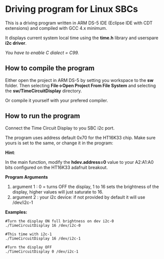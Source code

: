 # Driving program for Linux SBCs

This is a driving program written in ARM DS-5 IDE (Eclipse IDE with CDT extensions) and compiled with GCC 4.x minimum.

It displays current system local time using the **time.h** library and userspare **i2c driver**.

*You have to enable C dialect = C99.*


## How to compile the program

Either open the project in ARM DS-5 by setting you workspace to the **sw** folder. 
Then selecting **File->Open Project From File System** and selecting the **sw/TimeCircuitDisplay** directory.

Or compile it yourself with your prefered compiler.

## How to run the program

Connect the Time Circuit Display to you SBC i2c port.

The program uses address default 0x70 for the HT16K33 chip.
Make sure yours is set to the same, or change it in the program:

**Hint**:

In the main function, modify the **hdev.address=0** value to your A2:A1:A0 bits configured on the HT16K33 adafruit breakout.

**Program Arguments** 

1. argument 1 : 0 = turns OFF the display, 1 to 16 sets the brightness of the display, higher values will just saturate to 16.
1. argument 2 : your i2c device: if not provided by default it will use /dev/i2c-1 

**Examples:**
```
#Turn the display ON full brightness on dev i2c-0
./TimeCircuitDisplay 16 /dev/i2c-0

#This time with i2c-1
./TimeCircuitDisplay 16 /dev/i2c-1

#Turn the display OFF
./TimeCircuitDisplay 0 /dev/i2c-1
```
